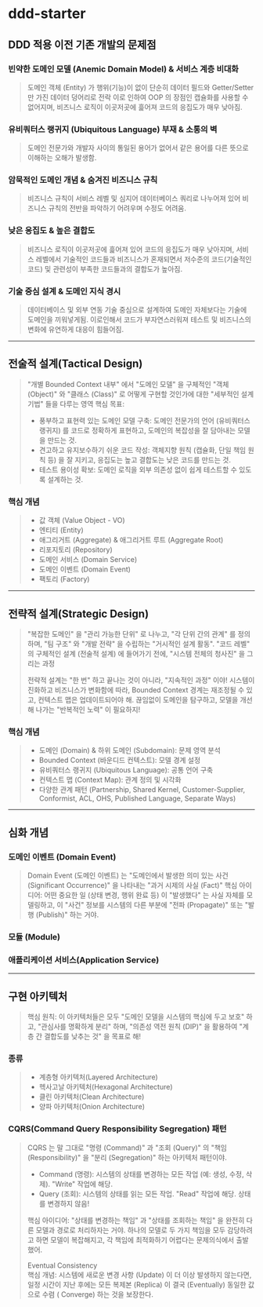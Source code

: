 # ddd-starter

## DDD 적용 이전 기존 개발의 문제점

### 빈약한 도메인 모델 (Anemic Domain Model) & 서비스 계층 비대화

> 도메인 객체 (Entity) 가 행위(기능)이 없이 단순히 데이터 필드와 Getter/Setter 만 가진 데이터 덩어리로 전락
> 이로 인하여 OOP 의 장점인 캡슐화를 사용할 수 없어지며, 비즈니스 로직이 이곳저곳에 흝어져 코드의 응집도가 매우 낮아짐.

### 유비쿼터스 랭귀지 (Ubiquitous Language) 부재 & 소통의 벽

> 도메인 전문가와 개발자 사이의 통일된 용어가 없어서 같은 용어를 다른 뜻으로 이해하는 오해가 발생함.

### 암묵적인 도메인 개념 & 숨겨진 비즈니스 규칙

> 비즈니스 규칙이 서비스 레벨 및 심지어 데이터베이스 쿼리로 나누어져 있어 비즈니스 규칙의 전반을 파악하기 어려우며 수정도 어려움.

### 낮은 응집도 & 높은 결합도

> 비즈니스 로직이 이곳저곳에 흝어져 있어 코드의 응집도가 매우 낮아지며, 서비스 레벨에서 기술적인 코드들과 비즈니스가 혼재되면서
> 저수준의 코드(기술적인 코드) 및 관련성이 부족한 코드들과의 결합도가 높아짐.

### 기술 중심 설계 & 도메인 지식 경시

> 데이터베이스 및 외부 연동 기술 중심으로 설계하여 도메인 자체보다는 기술에 도메인을 끼워넣게됨. 이로인해서 코드가 부자연스러워져
> 테스트 및 비즈니스의 변화에 유연하게 대응이 힘들어짐.

---

## 전술적 설계(Tactical Design)

> "개별 Bounded Context 내부" 에서 "도메인 모델" 을 구체적인 "객체 (Object)" 와 "클래스 (Class)" 로 어떻게 구현할 것인가에 대한 "세부적인 설계 기법" 들을 다루는 영역
> 핵심 목표:
> * 풍부하고 표현력 있는 도메인 모델 구축: 도메인 전문가의 언어 (유비쿼터스 랭귀지) 를 코드로 정확하게 표현하고, 도메인의 복잡성을 잘 담아내는 모델을 만드는 것.
> * 견고하고 유지보수하기 쉬운 코드 작성: 객체지향 원칙 (캡슐화, 단일 책임 원칙 등) 을 잘 지키고, 응집도는 높고 결합도는 낮은 코드를 만드는 것.
> * 테스트 용이성 확보: 도메인 로직을 외부 의존성 없이 쉽게 테스트할 수 있도록 설계하는 것.

### 핵심 개념

> * 값 객체 (Value Object - VO)
> * 엔티티 (Entity)
> * 애그리거트 (Aggregate) & 애그리거트 루트 (Aggregate Root)
> * 리포지토리 (Repository)
> * 도메인 서비스 (Domain Service)
> * 도메인 이벤트 (Domain Event)
> * 팩토리 (Factory)

---

## 전략적 설계(Strategic Design)

> "복잡한 도메인" 을 "관리 가능한 단위" 로 나누고, "각 단위 간의 관계" 를 정의하며, "팀 구조" 와 "개발 전략" 을 수립하는
> "거시적인 설계 활동". "코드 레벨" 의 구체적인 설계 (전술적 설계) 에 들어가기 전에, "시스템 전체의 청사진" 을 그리는 과정
>
> 전략적 설계는 "한 번" 하고 끝나는 것이 아니라, "지속적인 과정" 이야! 시스템이 진화하고 비즈니스가 변화함에 따라, Bounded Context 경계는 재조정될 수 있고, 컨텍스트 맵은 업데이트되어야 해.
> 끊임없이 도메인을 탐구하고, 모델을 개선해 나가는 "반복적인 노력" 이 필요하지!

### 핵심 개념

> * 도메인 (Domain) & 하위 도메인 (Subdomain): 문제 영역 분석
> * Bounded Context (바운디드 컨텍스트): 모델 경계 설정
> * 유비쿼터스 랭귀지 (Ubiquitous Language): 공통 언어 구축
> * 컨텍스트 맵 (Context Map): 관계 정의 및 시각화
> * 다양한 관계 패턴 (Partnership, Shared Kernel, Customer-Supplier, Conformist, ACL, OHS, Published Language, Separate Ways)

---

## 심화 개념

### 도메인 이벤트 (Domain Event)

> Domain Event (도메인 이벤트) 는 "도메인에서 발생한 의미 있는 사건 (Significant Occurrence)" 을 나타내는 "과거 시제의 사실 (Fact)"
> 핵심 아이디어: 어떤 중요한 일 (상태 변경, 행위 완료 등) 이 "발생했다" 는 사실 자체를 모델링하고, 이 "사건" 정보를 시스템의 다른 부분에 "전파 (Propagate)" 또는 "발행 (Publish)"
> 하는 거야.
>

### 모듈 (Module)

>

### 애플리케이션 서비스(Application Service)

>

---

## 구현 아키텍처

> 핵심 원칙: 이 아키텍처들은 모두 "도메인 모델을 시스템의 핵심에 두고 보호" 하고, "관심사를 명확하게 분리" 하며, "의존성 역전 원칙 (DIP)" 을 활용하여 "계층 간 결합도를 낮추는 것" 을 목표로 해!

### 종류

> * 계층형 아키텍처(Layered Architecture)
> * 헥사고날 아키텍처(Hexagonal Architecture)
> * 클린 아키텍처(Clean Architecture)
> * 양파 아키텍처(Onion Architecture)

### CQRS(Command Query Responsibility Segregation) 패턴

> CQRS 는 말 그대로 "명령 (Command)" 과 "조회 (Query)" 의 "책임 (Responsibility)" 을 "분리 (Segregation)" 하는 아키텍처 패턴이야.
> * Command (명령): 시스템의 상태를 변경하는 모든 작업 (예: 생성, 수정, 삭제). "Write" 작업에 해당.
> * Query (조회): 시스템의 상태를 읽는 모든 작업. "Read" 작업에 해당. 상태를 변경하지 않음!
>
> 핵심 아이디어: "상태를 변경하는 책임" 과 "상태를 조회하는 책임" 을 완전히 다른 모델과 경로로 처리하자는 거야. 하나의 모델로 두 가지 책임을 모두 감당하려고 하면 모델이 복잡해지고, 각 책임에 최적화하기
> 어렵다는 문제의식에서 출발했어.
>
> Eventual Consistency    
> 핵심 개념: 시스템에 새로운 변경 사항 (Update) 이 더 이상 발생하지 않는다면, 일정 시간이 지난 후에는 모든 복제본 (Replica) 이 결국 (Eventually) 동일한 값으로 수렴 (
> Converge) 하는 것을 보장한다.
